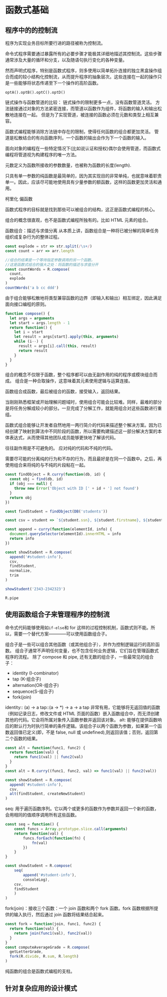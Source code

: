 # 函数式基础

## 程序中的的控制流

程序为实现业务目标所要行进的路径被称为控制流。

命令式程序需要通过暴露所有的必要步骤才能极其详细地描述其控制流。这些步骤通常涉及大量的循环和分支，以及随语句执行变化的各种变量。

然而声明式程序，特别是函数式程序，则多使用以简单拓扑连接的独立黑盒操作组合而成的较小结构化控制流，从而提升程序的抽象层次。这些连接在一起的操作只是一些能够将状态传递至下一个操作的高阶函数。

`optA().optB().optC().optD()`

链式操作与函数管道的比较：
链式操作的限制更多一点，没有函数管道灵活。
方法链接通过对象的方法紧密连接，而管道以函数作为组件，将函数的输入和输出松散地连接在一起。
但是为了实现管道，被连接的函数必须在元数和类型上相互兼容。

函数式编程能够消除方法链中存在的限制，使得任何函数的组合都更加灵活。
管道是松散结合的有向函数序列，一个函数的输出会作为下一个函数的输入。

面向对象的编程在一些特定情况下(比如说认证和授权)偶尔会使用管道，而函数式编程将管道视为构建程序的唯一方法。

元数定义为函数所接收的参数数量，也被称为函数的长度(length).

只具有单一参数的纯函数是最简单的，因为其实现目的非常单纯，也就意味着职责单一。因此，应该尽可能地使用具有少量参数的额函数，这样的函数更加灵活和通用。

柯里化
偏函数

函数式程序的目标就是找到那些可以被组合的结构，这正是函数式编程的核心。

组合的概念很直观，也不是函数式编程所独有的。比如 HTML 元素的组合。

函数组合：描述与求值分离
从本质上讲，函数组合是一种将已被分解的简单任务组织成复杂行为的整体过程。

```js
const explode = str => str.split(/\s+/)
const count = arr => arr.length

//组合的结果是一个等待指定参数调用的另一个函数。
//这是函数式组合的强大之处：将函数的描述与求值分开
const countWords = R.compose(
  count,
  explode
)
countWords('a b cc ddd')
```

由于组合能够松散地将类型兼容函数的边界（即输入和输出）相互绑定，因此满足面向接口编程的原则。

```js
function compose() {
  let args = arguments
  let start = args.length - 1
  return function() {
    let i = start
    let result = args[start].apply(this, arguments)
    while (i--) {
      result = args[i].call(this, result)
      return result
    }
  }
}
```

组合的概念不仅限于函数，整个程序都可以由无副作用的纯的程序或模块组合而成。
组合是一种合取操作，这意味着其元素使用逻辑与运算连接。

函数组合成函数，最后被组合的函数，接受输入，返回结果。

当刚刚熟悉框架或开始理解问题域时，使用组合可能会比较难。同样，最难的部分是将任务分解成较小的部分。一旦完成了分解工作，就能用组合对这些函数进行重组。

函数式组合能够让开发者自然地用一两行简介的代码来描述整个解决方案。因为已经创建了映射到算法中不同阶段的函数，所以需要构建描述这一部分解决方案的本体表达式，从而使得其他团队成员能够更快地了解该代码。

往往副作用是不可避免的。
应对纯的代码和不纯的代码。

需要尽可能的分离纯的行为和不存的行为，而且最好是在同一个函数中。之后，再使用组合来将纯的与不纯的片段粘在一起。

```js
const findObject = R.curry(function(db, id) {
  const obj = find(db, id)
  if (obj === null) {
    throw new Error('Object with ID [' + id + '] not found')
  }
  return obj
})

const findStudent = findObject(DB('students'))

const csv = student => `${student.ssn}, ${student.firstname}, ${student.lastname}`

const append = curry(function(elementId, info) {
  document.querySelector(elementId).innerHTML = info
  return info
})

const showStudent = R.compose(
  append('#student-info'),
  csv,
  findStudent,
  normalize,
  trim
)

showStudent('2343-2342323')
```

`R.pipe`

## 使用函数组合子来管理程序的控制流

命令式代码能够使用如`if-else`和 for 这样的过程控制机制，函数式则不能。所以，需要一个替代方案————可以使用函数组合子。

组合子是一些可以组合其他函数（或其他组合子），并作为控制逻辑运行的高阶函数。
组合子通常不声明任何变量，也不包含任何业务逻辑，它们旨在管理函数式程序的流程。
除了 compose 和 pipe, 还有无数的组合子，一些最常见的组合子：

- identity (I-combinator)
- tap (K-组合子)
- alternation(OR-组合子)
- sequence(S-组合子)
- fork(join)

identity:: (a) -> a
tap::(a -> \*) -> a -> a
tap 非常有用，它能够将无返回值的函数（例如记录日志，修改文件或 HTML 页面的函数）嵌入函数组合中，而无须创建其他的代码。它会将所属对象传入函数参数并返回该对象。
alt: 能够在提供函数响应的默认行为时执行简单的条件逻辑。该组合子以两个函数为参数，如果第一个函数返回值已定义(即，不是 false, null 或 undefined),则返回该值；否则，返回第二个函数的结果。

```js
const alt = function(func1, func2) {
  return function(val) {
    return func1(val) || func2(val)
  }
}
const alt = R.curry((func1, func2, val) => func1(val) || func2(val))

const showStudent = R.compose(
  append('#student-info'),
  csv,
  alt(findStudent, createNewStudent)
)
```

seq: 用于遍历函数序列。它以两个或更多的函数作为参数并返回一个新的函数，会用相同的值顺序调用所有这些函数。

```js
const seq = function() {
    const funcs = Array.prototype.slice.call(arguments)
    return function(val) {
        funcs.forEach(function(fn) {
            fn(val)
        })
    }
}

const showStudent = R.compose(
    seq(
        append('#student-info'),
        consoleLog),
    csv,
    findStudent
    )
)
```

fork(join)：接收三个函数：一个 join 函数和两个 fork 函数。fork 函数根据所提供的输入执行，然后通过 join 函数将结果结合起来。

```js
const fork = function(join, func1, func2) {
  return function(val) {
    return join(func1(val), func2(val))
  }
}
const computeAverageGrade = R.compose(
  getLetterGrade,
  fork(R.divide, R.sum, R.length)
)
```

纯函数的组合是函数式编程的支柱。

## 针对复杂应用的设计模式
